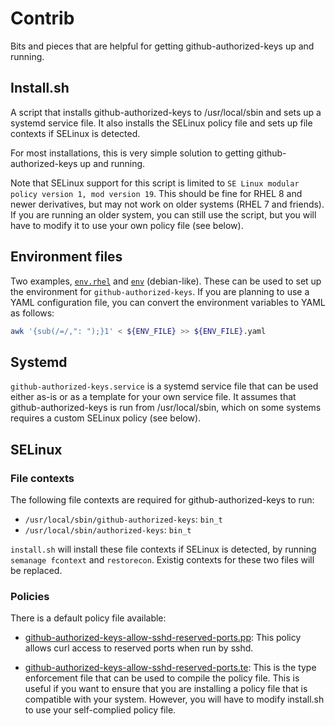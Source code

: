 # Contrib

Bits and pieces that are helpful for getting github-authorized-keys up and running.

## Install.sh

A script that installs github-authorized-keys to /usr/local/sbin and sets up a
systemd service file. It also installs the SELinux policy file and sets up file contexts
if SELinux is detected.

For most installations, this is very simple solution to getting github-authorized-keys
up and running.

Note that SELinux support for this script is limited to `SE Linux modular policy version 1, mod version 19`. This should be fine for RHEL 8 and newer derivatives, but may not work on older systems (RHEL 7 and friends). If you are running an older system, you can still use the script, but you will have to modify it to use your own policy file (see below).

## Environment files

Two examples, [`env.rhel`](env.rhel) and [`env`](env) (debian-like). These can be used to set up
the environment for `github-authorized-keys`. If you are planning to use a YAML configuration
file, you can convert the environment variables to YAML as follows:

```bash
awk '{sub(/=/,": ");}1' < ${ENV_FILE} >> ${ENV_FILE}.yaml
```

## Systemd

`github-authorized-keys.service` is a systemd service file that can be used either as-is
or as a template for your own service file. It assumes that github-authorized-keys is
run from /usr/local/sbin, which on some systems requires a custom SELinux policy (see below).

## SELinux

### File contexts

The following file contexts are required for github-authorized-keys to run:

- `/usr/local/sbin/github-authorized-keys`: `bin_t`
- `/usr/local/sbin/authorized-keys`: `bin_t`

`install.sh` will install these file contexts if SELinux is detected, by running `semanage fcontext` and `restorecon`. Existig contexts for these two files will be replaced.

### Policies

There is a default policy file available:

- [github-authorized-keys-allow-sshd-reserved-ports.pp](github-authorized-keys-allow-sshd-reserved-ports.pp):
  This policy allows curl access to reserved ports when run by sshd.

- [github-authorized-keys-allow-sshd-reserved-ports.te](github-authorized-keys-allow-sshd-reserved-ports.te):
  This is the type enforcement file that can be used to compile the policy file. This is useful if you want
  to ensure that you are installing a policy file that is compatible with your system. However, you will have to
  modify install.sh to use your self-complied policy file.



